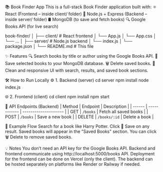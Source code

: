 📚 Book Finder App
This is a full-stack Book Finder application built with:
⚛️ React (Frontend – inside client/ folder)
🚀 Node.js + Express (Backend – inside server/ folder)
🛢️ MongoDB (to save and fetch books)
🔍 Google Books API (for live search)

book-finder/
│
├── client/        # React frontend
│   └── App.js
│   └── App.css
│   └── ...
│
├── server/        # Node.js backend
│   └── index.js
│   └── package.json
│
└── README.md      # This file

✨ Features
🔍 Search books by title or author using the Google Books API.
💾 Save selected books to your MongoDB database.
🗑️ Delete saved books.
🎨 Clean and responsive UI with search, results, and saved book sections.

🛠️ How to Run Locally
⚙️ 1. Backend (server)
cd server
npm install
node index.js

🌐 2. Frontend (client)
cd client
npm install
npm start

🔗 API Endpoints (Backend)
| Method | Endpoint     | Description           |
| ------ | ------------ | --------------------- |
| GET    | `/books`     | Fetch all saved books |
| POST   | `/books`     | Save a new book       |
| DELETE | `/books/:id` | Delete a book         |

🧪 Example Flow
Search for a book like Harry Potter.
Click 💾 Save on any result.
Saved books will appear in the "Saved Books" section.
You can click 🗑️ Delete to remove saved books.

💡 Notes
You don’t need an API key for the Google Books API.
Backend and frontend communicate using http://localhost:5000/books API.
Deployment for the frontend can be done on Vercel (only the client).
The backend can be hosted separately on platforms like Render or Railway if needed.
